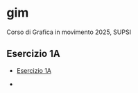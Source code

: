 # gim
Corso di Grafica in movimento 2025, SUPSI


## Esercizio 1A

- [Esercizio 1A](esercizio1A/acceso_spento_2.html)

- 